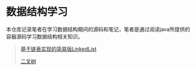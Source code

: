 # 数据结构学习

本仓库记录笔者在学习数据结构期间的源码和笔记，笔者是通过阅读java所提供的容器源码学习数据结构相关知识。

> [基于链表实现的简易版LinkedList](./note/LinkedList.md)
>
> [二叉树](./note/BinaryTree.md)
